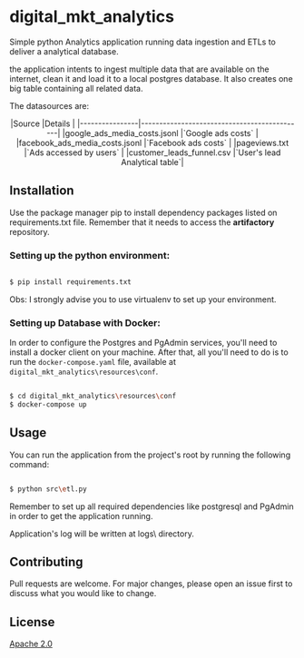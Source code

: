 # digital_mkt_analytics

Simple python Analytics application running data ingestion and ETLs to deliver a analytical database.

the application intents to ingest multiple data that are available on the internet, clean it and load it to a local postgres database. It also creates one big table containing all related data.

The datasources are:
<center>
|Source          |Details                                       |
|----------------|---------------------------------------------|
|google_ads_media_costs.jsonl   |`Google ads costs`            |
|facebook_ads_media_costs.jsonl |`Facebook ads costs`          |
|pageviews.txt                  |`Ads accessed by users`       |
|customer_leads_funnel.csv      |`User's lead Analytical table`|
</center>

## Installation
Use the package manager pip to install dependency packages listed on requirements.txt file. Remember that it needs to access the **artifactory** repository.
### Setting up the python environment:

```bash

$ pip install requirements.txt

```
Obs: I strongly advise you to use virtualenv to set up your environment.

### Setting up Database with Docker:
In order to configure the Postgres and PgAdmin services, you'll need to install a docker client on your machine.
After that, all you'll need to do is to run the `docker-compose.yaml` file, available at `digital_mkt_analytics\resources\conf`.
```bash

$ cd digital_mkt_analytics\resources\conf
$ docker-compose up

```

## Usage
You can run the application from the project's root by running the following command:
```bash

$ python src\etl.py

```

Remember to set up all required dependencies like postgresql and PgAdmin in order to get the application running.

Application's log will be written at logs\ directory.

## Contributing

Pull requests are welcome. For major changes, please open an issue first to discuss what you would like to change.

## License

[Apache 2.0](https://www.apache.org/licenses/LICENSE-2.0)